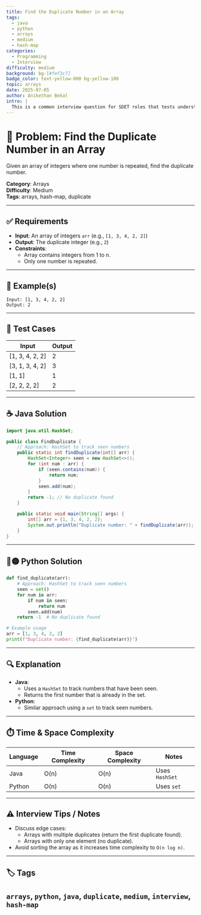 ```yaml
---
title: Find the Duplicate Number in an Array
tags:
  - java
  - python
  - arrays
  - medium
  - hash-map
categories:
  - Programming
  - Interview
difficulty: medium
background: bg-[#fef3c7]
badge_color: text-yellow-800 bg-yellow-100
topic: arrays
date: 2025-07-05
author: Anikethan Bekal
intro: |
  This is a common interview question for SDET roles that tests understanding of array manipulation and hash-based techniques.
---
```


# 🧠 Problem: Find the Duplicate Number in an Array

Given an array of integers where one number is repeated, find the duplicate number.

**Category**: Arrays  
**Difficulty**: Medium  
**Tags**: arrays, hash-map, duplicate

---

## ✅ Requirements
- **Input**: An array of integers `arr` (e.g., `[1, 3, 4, 2, 2]`)
- **Output**: The duplicate integer (e.g., `2`)
- **Constraints**:
  - Array contains integers from 1 to n.
  - Only one number is repeated.

---

## 🧪 Example(s)
```text
Input: [1, 3, 4, 2, 2]
Output: 2
```

---

## 🧪 Test Cases
| Input           | Output |
|------------------|--------|
| [1, 3, 4, 2, 2]  | 2      |
| [3, 1, 3, 4, 2]  | 3      |
| [1, 1]           | 1      |
| [2, 2, 2, 2]     | 2      |

---

## ☕ Java Solution
```java
import java.util.HashSet;

public class FindDuplicate {
    // Approach: HashSet to track seen numbers
    public static int findDuplicate(int[] arr) {
        HashSet<Integer> seen = new HashSet<>();
        for (int num : arr) {
            if (seen.contains(num)) {
                return num;
            }
            seen.add(num);
        }
        return -1; // No duplicate found
    }

    public static void main(String[] args) {
        int[] arr = {1, 3, 4, 2, 2};
        System.out.println("Duplicate number: " + findDuplicate(arr));
    }
}
```

---

## 🔵🟡 Python Solution
```python
def find_duplicate(arr):
    # Approach: HashSet to track seen numbers
    seen = set()
    for num in arr:
        if num in seen:
            return num
        seen.add(num)
    return -1  # No duplicate found

# Example usage
arr = [1, 3, 4, 2, 2]
print(f"Duplicate number: {find_duplicate(arr)}")
```

---

## 🔍 Explanation
- **Java**:
  - Uses a `HashSet` to track numbers that have been seen.
  - Returns the first number that is already in the set.
- **Python**:
  - Similar approach using a `set` to track seen numbers.

---

## ⏱️ Time & Space Complexity
| Language | Time Complexity | Space Complexity | Notes |
|----------|-----------------|------------------|-------|
| Java     | O(n)            | O(n)             | Uses `HashSet` |
| Python   | O(n)            | O(n)             | Uses `set` |

---

## ⚠️ Interview Tips / Notes
- Discuss edge cases:
  - Arrays with multiple duplicates (return the first duplicate found).
  - Arrays with only one element (no duplicate).
- Avoid sorting the array as it increases time complexity to `O(n log n)`.

---

## 🏷 Tags
`arrays`, `python`, `java`, `duplicate`, `medium`, `interview`, `hash-map`
---
